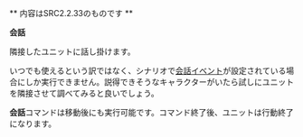 ** 内容はSRC2.2.33のものです **

**会話**

隣接したユニットに話し掛けます。

いつでも使えるという訳ではなく、シナリオで[会話イベント](会話イベント.md)が設定されている場合にしか実行できません。説得できそうなキャラクターがいたら試しにユニットを隣接させて調べてみると良いでしょう。

**会話**コマンドは移動後にも実行可能です。コマンド終了後、ユニットは行動終了になります。
